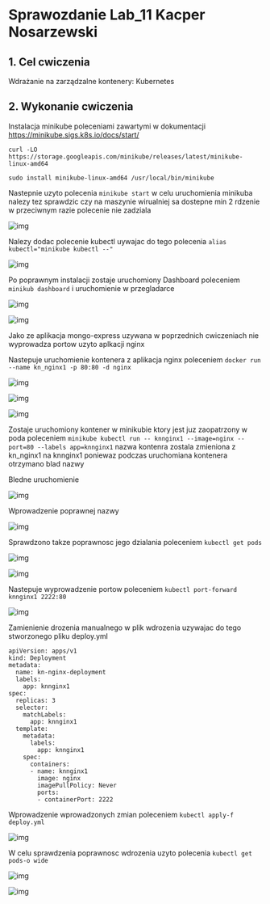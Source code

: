 # Sprawozdanie Lab_11 Kacper Nosarzewski
## 1. Cel cwiczenia
Wdrażanie na zarządzalne kontenery: Kubernetes

## 2. Wykonanie cwiczenia

Instalacja minikube poleceniami zawartymi w dokumentacji https://minikube.sigs.k8s.io/docs/start/

`curl -LO https://storage.googleapis.com/minikube/releases/latest/minikube-linux-amd64`

`sudo install minikube-linux-amd64 /usr/local/bin/minikube`

Nastepnie uzyto polecenia `minikube start` w celu uruchomienia minikuba nalezy tez sprawdzic czy na maszynie wirualniej sa dostepne min 2 rdzenie w przeciwnym razie polecenie nie zadziala 


 ![img](minikube_start_koniec.PNG)

 Nalezy dodac polecenie kubectl uywajac do tego polecenia `alias kubectl="minikube kubectl --"`

 ![img](alias.PNG)

 Po poprawnym instalacji zostaje uruchomiony Dashboard poleceniem `minikub dashboard` i uruchomienie w przegladarce

 ![img](start_dashboard.PNG)

 ![img](minikube_dashboard.PNG)


Jako ze aplikacja mongo-express uzywana w poprzednich cwiczeniach nie wyprowadza portow uzyto aplkacji nginx

Nastepuje uruchomienie kontenera z aplikacja nginx poleceniem `docker run --name kn_nginx1 -p 80:80 -d nginx`

![img](docker_run.PNG)

![img](sudo_docker_ps.PNG)

![img](localhost.PNG)

Zostaje uruchomiony kontener w minikubie ktory jest juz zaopatrzony w poda poleceniem `minikube kubectl run -- knnginx1 --image=nginx --port=80 --labels app=knnginx1` nazwa kontenra zostala zmieniona z kn_nginx1 na knnginx1 poniewaz podczas uruchomiana kontenera otrzymano blad nazwy

 
Bledne uruchomienie


![img](blad.PNG)

Wprowadzenie poprawnej nazwy


![img](knnginx_created.PNG)

Sprawdzono takze poprawnosc jego dzialania poleceniem `kubectl get pods`

![img](knninx1.PNG)

![img](kubectl_get_pods.PNG)


Nastepuje wyprowadzenie portow poleceniem `kubectl port-forward knnginx1 2222:80`

![img](post_forward.PNG)

Zamienienie drozenia manualnego w plik wdrozenia uzywajac do tego stworzonego pliku deploy.yml

```
apiVersion: apps/v1
kind: Deployment
metadata:
  name: kn-nginx-deployment
  labels:
    app: knnginx1
spec:
  replicas: 3
  selector:
    matchLabels:
      app: knnginx1
  template:
    metadata:
      labels:
        app: knnginx1
    spec:
      containers:
      - name: knnginx1
        image: nginx
        imagePullPolicy: Never
        ports:
        - containerPort: 2222
```

Wprowadzenie wprowadzonych zmian poleceniem `kubectl apply-f deploy.yml`


![img](deploy.PNG)


W celu sprawdzenia poprawnosc wdrozenia uzyto polecenia `kubectl get pods-o wide`

![img](deploy_pods.PNG)


![img](dashboard_deploy1.PNG)

